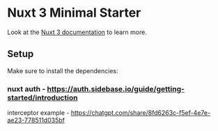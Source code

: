 # Nuxt 3 Minimal Starter

Look at the [Nuxt 3 documentation](https://nuxt.com/docs/getting-started/introduction) to learn more.

## Setup

Make sure to install the dependencies:
### nuxt auth - https://auth.sidebase.io/guide/getting-started/introduction

interceptor example - https://chatgpt.com/share/8fd6263c-f5ef-4e7e-ae23-778511d035bf